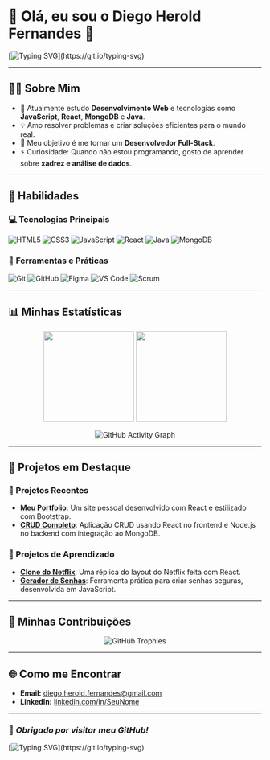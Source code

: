 # 👋 Olá, eu sou o **Diego Herold Fernandes** 🚀  

[![Typing SVG](https://readme-typing-svg.herokuapp.com?font=Roboto&size=30&duration=4000&color=6A5ACD&center=true&vCenter=true&lines=Desenvolvedor+Web+%7C+Estudante+de+TI;Apaixonado+por+Tecnologia+e+Aprendizado+constante!)](https://git.io/typing-svg)

---

## 🧑‍💻 **Sobre Mim**  
- 🌱 Atualmente estudo **Desenvolvimento Web** e tecnologias como **JavaScript**, **React**, **MongoDB** e **Java**.  
- 💡 Amo resolver problemas e criar soluções eficientes para o mundo real.  
- 🎯 Meu objetivo é me tornar um **Desenvolvedor Full-Stack**.  
- ⚡ Curiosidade: Quando não estou programando, gosto de aprender sobre **xadrez e análise de dados**.  

---

## 🚀 **Habilidades**

### 💻 **Tecnologias Principais**  
![HTML5](https://img.shields.io/badge/HTML5-%23E34F26.svg?style=flat&logo=html5&logoColor=white)
![CSS3](https://img.shields.io/badge/CSS3-%231572B6.svg?style=flat&logo=css3&logoColor=white)
![JavaScript](https://img.shields.io/badge/JavaScript-%23F7DF1E.svg?style=flat&logo=javascript&logoColor=black)
![React](https://img.shields.io/badge/React-%2361DAFB.svg?style=flat&logo=react&logoColor=black)
![Java](https://img.shields.io/badge/Java-%23ED8B00.svg?style=flat&logo=java&logoColor=white)
![MongoDB](https://img.shields.io/badge/MongoDB-%2347A248.svg?style=flat&logo=mongodb&logoColor=white)

### 🔧 **Ferramentas e Práticas**
![Git](https://img.shields.io/badge/Git-%23F05033.svg?style=flat&logo=git&logoColor=white)
![GitHub](https://img.shields.io/badge/GitHub-%23181717.svg?style=flat&logo=github&logoColor=white)
![Figma](https://img.shields.io/badge/Figma-%23F24E1E.svg?style=flat&logo=figma&logoColor=white)
![VS Code](https://img.shields.io/badge/VSCode-%23007ACC.svg?style=flat&logo=visual-studio-code&logoColor=white)
![Scrum](https://img.shields.io/badge/Scrum-%230c4a6e.svg?style=flat&logoColor=white)

---

## 📊 **Minhas Estatísticas**

<div align="center">
  <img height="180em" src="https://github-readme-stats.vercel.app/api?username=SeuUsuario&show_icons=true&theme=radical&count_private=true"/>
  <img height="180em" src="https://github-readme-stats.vercel.app/api/top-langs/?username=SeuUsuario&layout=compact&langs_count=7&theme=radical"/>
</div>

<p align="center">
  <img src="https://github-readme-activity-graph.vercel.app/graph?username=SeuUsuario&theme=dracula" alt="GitHub Activity Graph">
</p>

---

## 🧩 **Projetos em Destaque**

### 🚀 Projetos Recentes  
- [**Meu Portfolio**](https://github.com/SeuUsuario/Portfolio): Um site pessoal desenvolvido com React e estilizado com Bootstrap.  
- [**CRUD Completo**](https://github.com/SeuUsuario/CRUD-React-Node): Aplicação CRUD usando React no frontend e Node.js no backend com integração ao MongoDB.  

### 🧪 Projetos de Aprendizado  
- [**Clone do Netflix**](https://github.com/SeuUsuario/Netflix-Clone): Uma réplica do layout do Netflix feita com React.  
- [**Gerador de Senhas**](https://github.com/SeuUsuario/Gerador-Senhas): Ferramenta prática para criar senhas seguras, desenvolvida em JavaScript.  

---

## 🎯 **Minhas Contribuições**

<div align="center">
  <img src="https://github-profile-trophy.vercel.app/?username=SeuUsuario&theme=radical&no-frame=true&no-bg=true&margin-w=15" alt="GitHub Trophies">
</div>

---

## 🌐 **Como me Encontrar**
- **Email:** [diego.herold.fernandes@gmail.com](mailto:diego.herold.fernandes@gmail.com)  
- **LinkedIn:** [linkedin.com/in/SeuNome](https://linkedin.com/in/SeuNome)  

---

### 🚀 *Obrigado por visitar meu GitHub!*  
[![Typing SVG](https://readme-typing-svg.herokuapp.com?font=Roboto&size=24&duration=4000&color=FFD700&center=true&vCenter=true&lines=Vamos+Construir+Algo+Incr%C3%ADvel!)](https://git.io/typing-svg)
